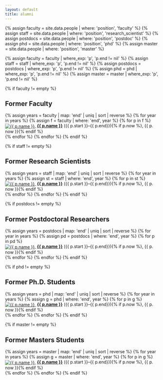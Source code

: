 ```yaml
---
layout: default
title: alumni
---
```


{% assign faculty = site.data.people | where: 'position', 'faculty' %}
{% assign staff = site.data.people | where: 'position', 'research_scientist' %}
{% assign postdocs = site.data.people | where: 'position', 'postdoc' %}
{% assign phd = site.data.people | where: 'position', 'phd' %}
{% assign master = site.data.people | where: 'position', 'master' %}

{% assign faculty = faculty | where_exp: 'p', 'p.end != nil' %}
{% assign staff = staff | where_exp: 'p', 'p.end != nil' %}
{% assign postdocs = postdocs | where_exp: 'p', 'p.end != nil' %}
{% assign phd = phd | where_exp: 'p', 'p.end != nil' %}
{% assign master = master | where_exp: 'p', 'p.end != nil' %}

<div class="alumni">
{% if faculty != empty %}
<h2>Former Faculty</h2>
{% assign years = faculty | map: 'end' | uniq | sort | reverse %}
{% for year in years %}
{% assign f = faculty | where: 'end', year %}
{% for p in f %}
<div class="col">
<a href="{{ p.website }}">
<img style="vertical-align:middle" src="img/people/{% if p.img %}{{ p.img }}{% else %}default.png{% endif %}" alt="{{ p.name }}"/>
</a>
&nbsp;<b><a href="{{ p. website}}">{{ p.name }}</a></b> ({{ p.start }}&ndash;{{ p.end}}){% if p.now %}, {{ p. now }}{% endif %}
</div>
{% endfor %}
{% endfor %}
{% endif %}

{% if staff != empty %}
<h2>Former Research Scientists</h2>
{% assign years = staff | map: 'end' | uniq | sort | reverse %}
{% for year in years %}
{% assign st = staff | where: 'end', year %}
{% for p in st %}
<div class="col">
<a href="{{ p.website }}">
  <img style="vertical-align:middle" src="img/people/{% if p.img %}{{ p.img }}{% else %}default.png{% endif %}" alt="{{ p.name }}"/>
</a>
&nbsp;<b><a href="{{ p. website}}">{{ p.name }}</a></b> ({{ p.start }}&ndash;{{ p.end}}){% if p.now %}, {{ p. now }}{% endif %}
</div>
{% endfor %}
{% endfor %}
{% endif %}

{% if postdocs != empty %}
<h2>Former Postdoctoral Researchers</h2>
{% assign years = postdocs | map: 'end' | uniq | sort | reverse %}
{% for year in years %}
{% assign pd = postdocs | where: 'end', year %}
{% for p in pd %}
<div class="col">
<a href="{{ p.website }}">
  <img style="vertical-align:middle" src="img/people/{% if p.img %}{{ p.img }}{% else %}default.png{% endif %}" alt="{{ p.name }}"/>
</a>
&nbsp;<b><a href="{{ p. website}}">{{ p.name }}</a></b> ({{ p.start }}&ndash;{{ p.end}}){% if p.now %}, {{ p. now }}{% endif %}
</div>
{% endfor %}
{% endfor %}
{% endif %}

{% if phd != empty %}
<h2>Former Ph.D. Students</h2>
{% assign years = phd | map: 'end' | uniq | sort | reverse %}
{% for year in years %}
{% assign g = phd | where: 'end', year %}
{% for p in g %}
<div class="col">
<a href="{{ p.website }}">
  <img style="vertical-align:middle" src="img/people/{% if p.img %}{{ p.img }}{% else %}default.png{% endif %}" alt="{{ p.name }}"/>
</a>
&nbsp;<b><a href="{{ p. website}}">{{ p.name }}</a></b> ({{ p.start }}&ndash;{{ p.end}}){% if p.now %}, {{ p. now }}{% endif %}
</div>
{% endfor %}
{% endfor %}
{% endif %}

{% if master != empty %}
<h2>Former Masters Students</h2>
{% assign years = master | map: 'end' | uniq | sort | reverse %}
{% for year in years %}
{% assign g = master | where: 'end', year %}
{% for p in g %}
<div class="col">
<a href="{{ p.website }}">
  <img style="vertical-align:middle" src="img/people/{% if p.img %}{{ p.img }}{% else %}default.png{% endif %}" alt="{{ p.name }}"/>
</a>
&nbsp;<b><a href="{{ p. website}}">{{ p.name }}</a></b> ({{ p.start }}&ndash;{{ p.end}}){% if p.now %}, {{ p. now }}{% endif %}
</div>
{% endfor %}
{% endfor %}
{% endif %}
</div>
